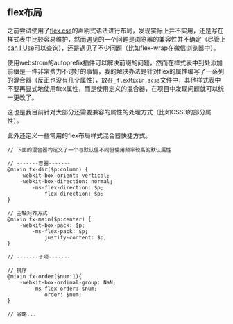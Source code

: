 ## flex布局

之前尝试使用了[flex.css](https://github.com/lzxb/flex.css.git)的声明式语法进行布局，发现实际上并不实用，还是写在样式表中比较容易维护，然而遇见的一个问题是浏览器的兼容性并不确定（尽管上[can I Use](http://caniuse.com)可以查询），还是遇见了不少问题（比如flex-wrap在微信浏览器中）。

使用webstrom的autoprefix插件可以解决前缀的问题，然而在样式表中到处添加前缀是一件非常费力不讨好的事情，我的解决办法是针对flex的属性编写了一系列的混合器（反正也没有几个属性），放在`_flexMixin.scss`文件中，其他样式表中不要再显式地使用flex属性，而是使用定义的混合器，在项目中发现问题就可以统一更改了。

这也是我目前针对大部分还需要兼容的属性的处理方式（比如CSS3的部分属性）。

此外还定义一些常用的flex布局样式混合器快捷方式。

```
// 下面的混合器均定义了一个与默认值不同但使用频率较高的默认属性

// -------容器-------
@mixin fx-dir($p:column) {
	-webkit-box-orient: vertical;
	-webkit-box-direction: normal;
	    -ms-flex-direction: $p;
	        flex-direction: $p;
}

// 主轴对齐方式
@mixin fx-main($p:center) {
	-webkit-box-pack: $p;
	    -ms-flex-pack: $p;
	        justify-content: $p;
}

// -------子项-------

// 排序
@mixin fx-order($num:1){
	-webkit-box-ordinal-group: NaN;
	    -ms-flex-order: $num;
	        order: $num;
}

// 省略...

```